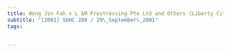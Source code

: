 ```yaml
---
title: Wong Jin Fah v L &M Prestressing Pte Ltd and Others (Liberty Citystate Insurance Pte Ltd 
subtitle: "[2001] SGHC 289 / 29\_September\_2001"
tags:


---
```


